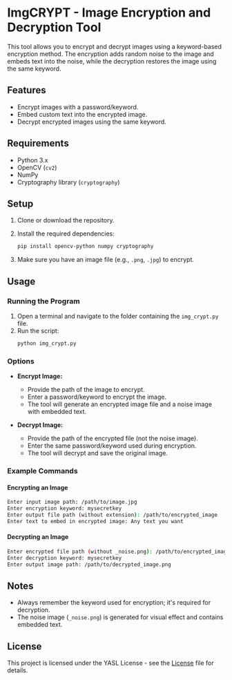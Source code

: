 # ImgCRYPT - Image Encryption and Decryption Tool

This tool allows you to encrypt and decrypt images using a keyword-based encryption method. The encryption adds random noise to the image and embeds text into the noise, while the decryption restores the image using the same keyword.

## Features
- Encrypt images with a password/keyword.
- Embed custom text into the encrypted image.
- Decrypt encrypted images using the same keyword.

## Requirements
- Python 3.x
- OpenCV (`cv2`)
- NumPy
- Cryptography library (`cryptography`)

## Setup

1. Clone or download the repository.
2. Install the required dependencies:
   ```bash
   pip install opencv-python numpy cryptography
   ```

3. Make sure you have an image file (e.g., `.png`, `.jpg`) to encrypt.

## Usage

### Running the Program

1. Open a terminal and navigate to the folder containing the `img_crypt.py` file.
2. Run the script:
   ```bash
   python img_crypt.py
   ```

### Options
- **Encrypt Image:**
  - Provide the path of the image to encrypt.
  - Enter a password/keyword to encrypt the image.
  - The tool will generate an encrypted image file and a noise image with embedded text.
  
- **Decrypt Image:**
  - Provide the path of the encrypted file (not the noise image).
  - Enter the same password/keyword used during encryption.
  - The tool will decrypt and save the original image.

### Example Commands

#### Encrypting an Image
```bash
Enter input image path: /path/to/image.jpg
Enter encryption keyword: mysecretkey
Enter output file path (without extension): /path/to/encrypted_image
Enter text to embed in encrypted image: Any text you want
```

#### Decrypting an Image
```bash
Enter encrypted file path (without _noise.png): /path/to/encrypted_image
Enter decryption keyword: mysecretkey
Enter output image path: /path/to/decrypted_image.png
```

## Notes
- Always remember the keyword used for encryption; it's required for decryption.
- The noise image (`_noise.png`) is generated for visual effect and contains embedded text.
  
## License
This project is licensed under the YASL License - see the [License](License.md) file for details.